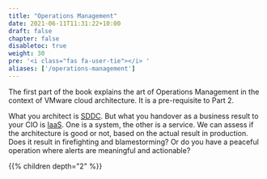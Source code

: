 ```yaml
---
title: "Operations Management"
date: 2021-06-11T11:31:22+10:00
draft: false
chapter: false
disabletoc: true
weight: 30
pre: '<i class="fas fa-user-tie"></i> '
aliases: ['/operations-management']
---
```


The first part of the book explains the art of Operations Management in the context of VMware cloud architecture. It is a pre-requisite to Part 2.

What you architect is [SDDC](https://en.wikipedia.org/wiki/Software-defined_data_center). But what you handover as a business result to your CIO is [IaaS](https://en.wikipedia.org/wiki/Infrastructure_as_a_service). One is a system, the other is a service. We can assess if the architecture is good or not, based on the actual result in production. Does it result in firefighting and blamestorming? Or do you have a peaceful operation where alerts are meaningful and actionable?

{{% children depth="2" %}}
